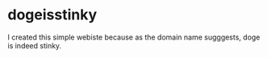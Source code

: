 # dogeisstinky

I created this simple webiste because as the domain name sugggests, doge is indeed stinky. 
